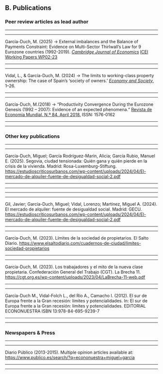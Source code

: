 ## B. Publications

### Peer review articles as lead author

---
---

García-Duch, M. (2025) → External imbalances and the Balance of Payments Constraint: Evidence on Multi-Sector Thirlwall’s Law for 9 Eurozone countries (1992-2019). [*Cambridge Journal of Economics*](https://doi.org/10.1093/cje/beaf015)
[ICEI Working Papers WP02-23](https://docta.ucm.es/entities/publication/17cc3980-a4e2-4790-8b4b-0ed2e3daf071)

---
---


Vidal, L., & García-Duch, M. (2024) → The limits to working-class property ownership: The case of Spain’s ‘society of owners.’  [*Economy and Society*](https://doi.org/10.1080/03085147.2024.2414586), 1–26.


---
---


García-Duch, M.(2018) → “Productivity Convergence During the Eurozone Genesis (1992 – 2007): Evidence of an expected phenomena.“ [Revista de Economía Mundial. N.º 84. April 2018.](http://hdl.handle.net/10272/14725)  ISSN: 1576-0162

---
---

### Other key publications

---
---

García-Duch, Miguel; García Rodríguez-Marín, Alicia; García Rubio, Manuel E. (2025). Segovia, ciudad tensionada: Quién gana y quién pierde en la crisis de la vivienda. Madrid: Rosa-Luxemburg-Stiftung.
https://estudioscriticosurbanos.com/wp-content/uploads/2024/04/El-mercado-de-alquiler-fuente-de-desigualdad-social-2.pdf

---
---

---
---

Gil, Javier; García-Duch, Miguel; Vidal, Lorenzo; Martínez, Miguel A. (2024). El mercado de alquiler: fuente de desigualdad social. Madrid: GECU. 
https://estudioscriticosurbanos.com/wp-content/uploads/2024/04/El-mercado-de-alquiler-fuente-de-desigualdad-social-2.pdf

---
---


García-Duch, M. (2023). Límites de la sociedad de propietarios. El Salto Diario. 
https://www.elsaltodiario.com/cuadernos-de-ciudad/limites-sociedad-propietarios

---
---

García-Duch, M. (2023). Los trabajadores y el mito de la nueva clase propietaria. Confederación General del Trabajo (CGT). La Brecha 11.
https://cgt.org.es/wp-content/uploads/2023/04/LaBrecha-11-web.pdf

---
---

García-Duch M., Vidal-Folch L., del Río A., Camacho I. (2012). El sur de Europa frente a la Gran recesión: límites y potencialidades. In: El sur de Europa frente a la Gran recesión: límites y potencialidades. EDITORIAL ECONONUESTRA ISBN 13:978-84-695-9239-7

---
---

### Newspapers & Press

---
---

Diario Público (2013-2015). Multiple opinion articles available at:  https://www.publico.es/search/?q=econonuestra+miguel+garcia

---
---
